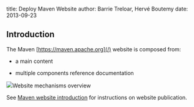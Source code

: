 title: Deploy Maven Website
author: Barrie Treloar, Hervé Boutemy
date: 2013-09-23

<!--
Licensed to the Apache Software Foundation (ASF) under one
or more contributor license agreements.  See the NOTICE file
distributed with this work for additional information
regarding copyright ownership.  The ASF licenses this file
to you under the Apache License, Version 2.0 (the
"License"); you may not use this file except in compliance
with the License.  You may obtain a copy of the License at

    http://www.apache.org/licenses/LICENSE-2.0

Unless required by applicable law or agreed to in writing,
software distributed under the License is distributed on an
"AS IS" BASIS, WITHOUT WARRANTIES OR CONDITIONS OF ANY
KIND, either express or implied.  See the License for the
specific language governing permissions and limitations
under the License.
-->
## Introduction

 The Maven [https://maven.apache.org](/) website is composed from:

- a main content

- multiple components reference documentation

<img src="website-overview.png" />Website mechanisms overview

 See [Maven website introduction](./index.html) for instructions on website publication.
